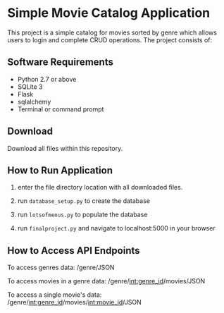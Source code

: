 # Simple Movie Catalog Application
This project is a simple catalog for movies sorted by genre which allows users to login and complete CRUD operations.
The project consists of:


## Software Requirements
* Python 2.7 or above
* SQLite 3
* Flask
* sqlalchemy
* Terminal or command prompt

## Download
Download all files within this repository.

## How to Run Application

1. enter the file directory location with all downloaded files. 

2. run `database_setup.py` to create the database

3. run `lotsofmenus.py` to populate the database

4. run `finalproject.py` and navigate to localhost:5000 in your browser


## How to Access API Endpoints

To access genres data: /genre/JSON

To access movies in a genre data: /genre/<int:genre_id>/movies/JSON

To access a single movie's data: /genre/<int:genre_id>/movies/<int:movie_id>/JSON
